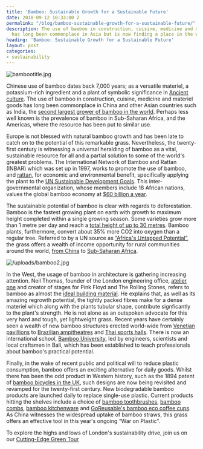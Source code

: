 ```yaml
---
title: 'Bamboo: Sustainable Growth for a Sustainable Future'
date: 2018-09-12 10:33:00 Z
permalink: "/blog/bamboo-sustainable-growth-for-a-sustainable-future/"
description: The use of bamboo in construction, cuisine, medicine and materiel goods
  has long been commonplace in Asia but is now finding a place in the western world.
heading: 'Bamboo: Sustainable Growth for a Sustainable Future'
layout: post
categories:
- sustainability
---
```


![bambootitle.jpg](/uploads/bambootitle.jpg)

Chinese use of bamboo dates back 7,000 years; as a versatile materiel, a potassium-rich ingredient and a plant of symbolic significance in [Ancient culture](http://www.chinadaily.com.cn/life/2011-01/19/content_11882983.htm). The use of bamboo in construction, cuisine, medicine and materiel goods has long been commonplace in China and other Asian countries such as India, the [second largest grower of bamboo in the world](http://www.thealternative.in/lifestyle/bamboo-the-underused-wondergrass/). Perhaps less well known is the prevalence of bamboo in Sub-Saharan Africa, and the Americas, where the resource has been put to similar use.

Europe is not blessed with natural bamboo growth and has been late to catch on to the potential of this remarkable grass. Nevertheless, the twenty-first century is witnessing a universal heralding of bamboo as a vital, sustainable resource for all and a partial solution to some of the world's greatest problems. The International Network of Bamboo and Rattan (INBAR) which was set up in 1997, works to promote the use of bamboo, and [rattan](https://www.encyclopedia.com/plants-and-animals/plants/plants/rattan), for economic and environmental benefit, specifically applying the plant to the [UN Sustainable Development Goals](https://www.inbar.int/global-programmes/). This inter-governmental organization, whose members include 18 African nations, values the global bamboo economy at [$60 billion a year](https://www.inbar.int/news-the-60-billion-a-year-industry-made-from-a-plant/).  

The sustainable potential of bamboo is clear with regards to deforestation. Bamboo is the fastest growing plant on earth with growth to maximum height completed within a single growing season. Some varieties grow more than 1 metre per day and reach a [total height of up to 30 metres](http://www.newworldencyclopedia.org/entry/Bamboo#Description). Bamboo plants, furthermore, convert about 35% more CO2 into oxygen than a regular tree. Referred to by a UN source as [“Africa's Untapped Potential”](https://www.un.org/africarenewal/magazine/april-2016/bamboo-africa%E2%80%99s-untapped-potential), the grass offers a wealth of income opportunity for rural communities around the world, [from China](https://www.researchgate.net/publication/285595328_Bamboo_Resources_Utilization_A_Potential_Source_of_Income_to_Support_Rural_Livelihoods) to [Sub-Saharan Africa](https://www.un.org/africarenewal/magazine/april-2016/bamboo-africa%E2%80%99s-untapped-potential).

![/uploads/bamboo2.jpg](/uploads/bamboo2.jpg)

In the West, the usage of bamboo in architecture is gathering increasing attention. Neil Thomas, founder of the London engineering office, [atelier one](http://www.atelierone.com) and creator of stages for Pink Floyd and The Rolling Stones, refers to bamboo as almost the [ideal building material](https://www.archdaily.com/885748/if-we-were-to-design-the-ideal-building-material-it-would-look-a-lot-like-bamboo). He explains that, as well as its amazing regrowth potential, the tightly packed fibres make for a dense materiel which along with the plants tubular shape, contribute signficantly to the plant's strength. He is not alone as an outspoken advocate for this very hard and tough, yet lightweight grass. Recent years have certainly seen a wealth of new bamboo structures erected world-wide from [Venetian pavillions](https://www.archdaily.com/895471/bamboo-stalactite-vtn-architects) to [Brazilian ampitheatres](https://www.archdaily.com/889335/bamboo-amphitheater-space-structure-bambutec-design) and [Thai sports halls](https://www.archdaily.com/877165/bamboo-sports-hall-for-panyaden-international-school-chiangmai-life-construction). There is now an international school, [Bamboo University](http://kulkulfarmbali.com/bamboo-u-build-design-course-ibuku-2017-november/?utm_medium=website&utm_source=archdaily.com), led by engineers, scientists and local craftsmen in Bali, which has been established to teach professionals about bamboo's practical potential.

Finally, in the wake of recent public and political will to reduce plastic consumption, bamboo offers an exciting alternative for daily goods. Whilst there has been the odd product in Western history, such as the 1894 patent of [bamboo bicycles in the UK](http://www.bikebamboo.com/bamboo_bicycles.php), such designs are now being revisited and revamped for the twenty-first century. New biodegradable bamboo products are launched daily to replace single-use plastic. Current products hitting the shelves include a choice of [bamboo toothbrushes](https://www.independent.co.uk/extras/indybest/fashion-beauty/best-bamboo-toothbrushes-plastic-pollution-biodegradable-bistles-dental-care-eco-friendly-a8411536.html), [bamboo combs](https://www.savesomegreen.co.uk/product/plastic-free-bamboo-comb/), [bamboo kitchenware](https://www.savesomegreen.co.uk/product/bamboo-spatula-spoon/) and [GoReusable's bamboo eco coffee cups](https://www.goreusable.org/). As China witnesses the widespread uptake of bamboo straws, this grass offers an effective tool in this year's ongoing “War on Plastic”.

To explore the highs and lows of London's sustainability drive, join us on our [Cutting-Edge Green Tour](https://www.insider-london.co.uk/tours/cutting-edge-green-tour/)
